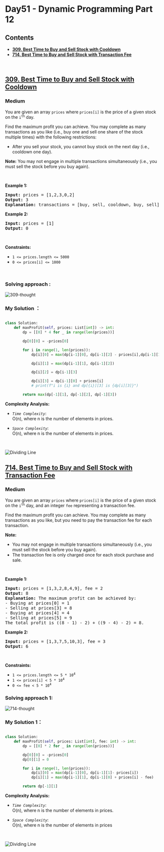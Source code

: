 # Day51 - Dynamic Programming Part 12


## Contents
* **[309. Best Time to Buy and Sell Stock with Cooldown](#309)**
* **[714. Best Time to Buy and Sell Stock with Transaction Fee](#714)**


<br>
<h2 id = "309"><a href="https://leetcode.com/problems/best-time-to-buy-and-sell-stock-with-cooldown">309. Best Time to Buy and Sell Stock with Cooldown</a></h2><h3>Medium</h3><p>You are given an array <code>prices</code> where <code>prices[i]</code> is the price of a given stock on the <code>i<sup>th</sup></code> day.</p>

<p>Find the maximum profit you can achieve. You may complete as many transactions as you like (i.e., buy one and sell one share of the stock multiple times) with the following restrictions:</p>

<ul>
	<li>After you sell your stock, you cannot buy stock on the next day (i.e., cooldown one day).</li>
</ul>

<p><strong>Note:</strong> You may not engage in multiple transactions simultaneously (i.e., you must sell the stock before you buy again).</p>

<p>&nbsp;</p>
<p><strong class="example">Example 1:</strong></p>

<pre>
<strong>Input:</strong> prices = [1,2,3,0,2]
<strong>Output:</strong> 3
<strong>Explanation:</strong> transactions = [buy, sell, cooldown, buy, sell]
</pre>

<p><strong class="example">Example 2:</strong></p>

<pre>
<strong>Input:</strong> prices = [1]
<strong>Output:</strong> 0
</pre>

<p>&nbsp;</p>
<p><strong>Constraints:</strong></p>

<ul>
	<li><code>1 &lt;= prices.length &lt;= 5000</code></li>
	<li><code>0 &lt;= prices[i] &lt;= 1000</code></li>
</ul>

<br>

### Solving approach :


![309-thought](https://github.com/samuelusc/Algomuscle/blob/main/assets/Day51/LC309-Thought.jpg)


### My Solution ：

  
```python

class Solution:
    def maxProfit(self, prices: List[int]) -> int:
        dp = [[0] * 4 for _ in range(len(prices))]

        dp[0][0] = -prices[0]

        for i in range(1, len(prices)):
            dp[i][0] = max(dp[i-1][0], dp[i-1][2] - prices[i],dp[i-1][1] - prices[i])

            dp[i][1] = max(dp[i-1][1], dp[i-1][2])

            dp[i][2] = dp[i-1][3]

            dp[i][3] = dp[i-1][0] + prices[i]
            # print(f"i is {i} and dp[{i}][3] is {dp[i][3]}")

        return max(dp[-1][1], dp[-1][2], dp[-1][3])
```


**Complexity Analysis:**  

- *`Time Complexity`*:<br>
O(n), where n is the number of elements in prices.

  
- *`Space Complexity`*:<br>
O(n), where n is the number of elements in prices.
<br>

![Dividing Line](https://github.com/samuelusc/Algomuscle/blob/main/assets/CatDividing.png)
<br>


<h2 id = "714"><a href="https://leetcode.com/problems/best-time-to-buy-and-sell-stock-with-transaction-fee">714. Best Time to Buy and Sell Stock with Transaction Fee</a></h2><h3>Medium</h3><p>You are given an array <code>prices</code> where <code>prices[i]</code> is the price of a given stock on the <code>i<sup>th</sup></code> day, and an integer <code>fee</code> representing a transaction fee.</p>

<p>Find the maximum profit you can achieve. You may complete as many transactions as you like, but you need to pay the transaction fee for each transaction.</p>

<p><strong>Note:</strong></p>

<ul>
	<li>You may not engage in multiple transactions simultaneously (i.e., you must sell the stock before you buy again).</li>
	<li>The transaction fee is only charged once for each stock purchase and sale.</li>
</ul>

<p>&nbsp;</p>
<p><strong class="example">Example 1:</strong></p>

<pre>
<strong>Input:</strong> prices = [1,3,2,8,4,9], fee = 2
<strong>Output:</strong> 8
<strong>Explanation:</strong> The maximum profit can be achieved by:
- Buying at prices[0] = 1
- Selling at prices[3] = 8
- Buying at prices[4] = 4
- Selling at prices[5] = 9
The total profit is ((8 - 1) - 2) + ((9 - 4) - 2) = 8.
</pre>

<p><strong class="example">Example 2:</strong></p>

<pre>
<strong>Input:</strong> prices = [1,3,7,5,10,3], fee = 3
<strong>Output:</strong> 6
</pre>

<p>&nbsp;</p>
<p><strong>Constraints:</strong></p>

<ul>
	<li><code>1 &lt;= prices.length &lt;= 5 * 10<sup>4</sup></code></li>
	<li><code>1 &lt;= prices[i] &lt; 5 * 10<sup>4</sup></code></li>
	<li><code>0 &lt;= fee &lt; 5 * 10<sup>4</sup></code></li>
</ul>



### Solving approach 1:


![714-thought](https://github.com/samuelusc/Algomuscle/blob/main/assets/Day51/LC714-Thought.jpg)



### My Solution 1：

  
```python

class Solution:
    def maxProfit(self, prices: List[int], fee: int) -> int:
        dp = [[0] * 2 for _ in range(len(prices))]

        dp[0][0] = -prices[0]
        dp[0][1] = 0

        for i in range(1, len(prices)):
            dp[i][0] = max(dp[i-1][0], dp[i-1][1]- prices[i])
            dp[i][1] = max(dp[i-1][1], dp[i-1][0] + prices[i] - fee)

        return dp[-1][1]
```



**Complexity Analysis:**  

- *`Time Complexity`*:<br>
O(n), where n is the number of elements in prices.
  
- *`Space Complexity`*:<br>
O(n), where n is the number of elements in prices
<br>

![Dividing Line](https://github.com/samuelusc/Algomuscle/blob/main/assets/CatDividing.png)
<br>








